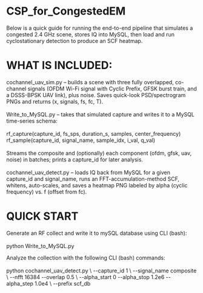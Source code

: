 # CSP_for_CongestedEM
Below is a quick guide for running the end-to-end pipeline that simulates a congested 2.4 GHz scene, stores IQ into MySQL, then load and run cyclostationary detection to produce an SCF heatmap.

# WHAT IS INCLUDED: 
cochannel_uav_sim.py – builds a scene with three fully overlapped, co-channel signals (OFDM Wi-Fi signal with Cyclic Prefix, GFSK burst train, and a DSSS-BPSK UAV link), plus noise. Saves quick-look PSD/spectrogram PNGs and returns (x, signals, fs, fc, T). \
\
Write_to_MySQL.py – takes that simulated capture and writes it to a MySQL time-series schema: \
\
rf_capture(capture_id, fs_sps, duration_s, samples, center_frequency) \
rf_sample(capture_id, signal_name, sample_idx, i_val, q_val) \
\
Streams the composite and (optionally) each component (ofdm, gfsk, uav, noise) in batches; prints a capture_id for later analysis. \
\
cochannel_uav_detect.py – loads IQ back from MySQL for a given capture_id and signal_name, runs an FFT-accumulation-method SCF, whitens, auto-scales, and saves a heatmap PNG labeled by alpha (cyclic frequency) vs. f (offset from fc).

# QUICK START
Generate an RF collect and write it to mySQL database using CLI (bash): \
\
python Write_to_MySQL.py

Analyze the collection with the following CLI (bash) commands: \
\
python cochannel_uav_detect.py \\
  --capture_id 1 \\
  --signal_name composite \\
  --nfft 16384 --overlap 0.5 \\
  --alpha_start 0 --alpha_stop 1.2e6 --alpha_step 1.0e4 \\
  --prefix scf_db
